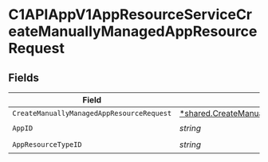 # C1APIAppV1AppResourceServiceCreateManuallyManagedAppResourceRequest


## Fields

| Field                                                                                                                    | Type                                                                                                                     | Required                                                                                                                 | Description                                                                                                              |
| ------------------------------------------------------------------------------------------------------------------------ | ------------------------------------------------------------------------------------------------------------------------ | ------------------------------------------------------------------------------------------------------------------------ | ------------------------------------------------------------------------------------------------------------------------ |
| `CreateManuallyManagedAppResourceRequest`                                                                                | [*shared.CreateManuallyManagedAppResourceRequest](../../../pkg/models/shared/createmanuallymanagedappresourcerequest.md) | :heavy_minus_sign:                                                                                                       | N/A                                                                                                                      |
| `AppID`                                                                                                                  | *string*                                                                                                                 | :heavy_check_mark:                                                                                                       | N/A                                                                                                                      |
| `AppResourceTypeID`                                                                                                      | *string*                                                                                                                 | :heavy_check_mark:                                                                                                       | N/A                                                                                                                      |